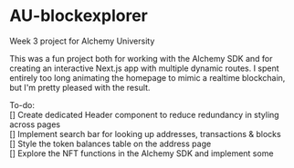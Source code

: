 # AU-blockexplorer
Week 3 project for Alchemy University

This was a fun project both for working with the Alchemy SDK and for creating an interactive Next.js app with multiple dynamic routes. I spent entirely too long animating the homepage to mimic a realtime blockchain, but I'm pretty pleased with the result.

To-do:  
  [] Create dedicated Header component to reduce redundancy in styling across pages  
  [] Implement search bar for looking up addresses, transactions & blocks  
  [] Style the token balances table on the address page  
  [] Explore the NFT functions in the Alchemy SDK and implement some  
